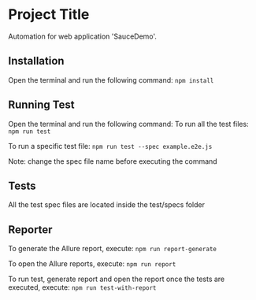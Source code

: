 # Project Title

Automation for web application 'SauceDemo'.

## Installation

Open the terminal and run the following command:
`npm install`

## Running Test

Open the terminal and run the following command:
To run all the test files:
`npm run test`

To run a specific test file:
`npm run test --spec example.e2e.js`

Note: change the spec file name before executing the command

## Tests

All the test spec files are located inside the test/specs folder

## Reporter

To generate the Allure report, execute:
`npm run report-generate`

To open the Allure reports, execute:
`npm run report`

To  run test, generate report and open the report once the tests are executed, execute:
`npm run test-with-report`
